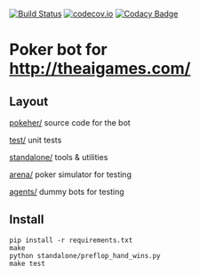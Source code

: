 [![Build Status](https://travis-ci.org/gnmerritt/poker.svg?branch=master)](https://travis-ci.org/gnmerritt/poker) [![codecov.io](http://codecov.io/github/gnmerritt/poker/coverage.svg?branch=master)](http://codecov.io/github/gnmerritt/poker?branch=master) [![Codacy Badge](https://www.codacy.com/project/badge/f535692505244745865402e9839fa79e)](https://www.codacy.com/app/gnm/poker)


Poker bot for http://theaigames.com/
====================================

Layout
------

[pokeher/](pokeher/)     source code for the bot

[test/](test/)        unit tests

[standalone/](standalone/)  tools & utilities

[arena/](arena/)       poker simulator for testing

[agents/](agents/)      dummy bots for testing

Install
-------
```shell
pip install -r requirements.txt
make
python standalone/preflop_hand_wins.py
make test
```
